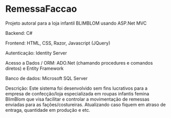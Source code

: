 # RemessaFaccao

Projeto autoral para a loja infantil BLIMBLOM usando ASP.Net MVC

Backend: C# 

Frontend: HTML, CSS, Razor, Javascript (JQuery)

Autenticação: Identity Server

Acesso a Dados / ORM: ADO.Net (chamando procedures e comandos diretos) e Entity Framework 

Banco de dados: Microsoft SQL Server

Descrição: Este sistema foi desenvolvido sem fins lucrativos para a empresa de confecção/loja  especializada em roupas infantis femina BlimBlom que visa facilitar e controlar a movimentação de remessas enviadas para as fações/costureiras. Atualizando caso fiquem em atraso de entraga, quantidade em produção e etc. 
